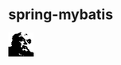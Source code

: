 # spring-mybatis
<img src="data:image/gif;base64,R0lGODlhMwAxAIAAAAAAAP///  
yH5BAAAAAAALAAAAAAzADEAAAK8jI+pBr0PowytzotTtbm/DTqQ6C3hGX  
ElcraA9jIr66ozVpM3nseUvYP1UEHF0FUUHkNJxhLZfEJNvol06tzwrgd  
LbXsFZYmSMPnHLB+zNJFbq15+SOf50+6rG7lKOjwV1ibGdhHYRVYVJ9Wn  
k2HWtLdIWMSH9lfyODZoZTb4xdnpxQSEF9oyOWIqp6gaI9pI1Qo7BijbF  
ZkoaAtEeiiLeKn72xM7vMZofJy8zJys2UxsCT3kO229LH1tXAAAOw==">